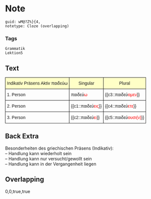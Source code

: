 # Note
```
guid: wM@?Z%}{4,
notetype: Cloze (overlapping)
```

### Tags
```
Grammatik
Lektion5
```

## Text
<style type="text/css">
table  {border-collapse:collapse;border-spacing:0;}
table td{border-color:black;border-style:solid;border-width:1px;font-family:Arial, sans-serif;font-size:14px;
  overflow:hidden;padding:10px 5px;word-break:normal;}
table th{border-color:black;border-style:solid;border-width:1px;font-family:Arial, sans-serif;font-size:14px;
  font-weight:normal;overflow:hidden;padding:10px 5px;word-break:normal;background-color:#ffffc7;}
</style>
<table>
  <thead>
    <tr>
      <th>Indikativ Präsens Aktiv παιδεύω</th><th>Singular</th><th>Plural</th>
    </tr>
  </thead>
  <tbody>
    <tr>
      <td>1. Person</td><td>παιδεύ<span style="color:#FE0000">ω</span></td><td>{{c3::παιδεύ<span style="color: rgb(254, 0, 0);">ομεν</span>}}
</td>
    </tr>
    <tr>
      <td>2. Person</td><td>{{c1::παιδεύ<span style="color:#FE0000">εις</span>}}</td><td>{{c4::παιδεύ<span style="color: rgb(254, 0, 0);">ετε</span>}}
</td>
    </tr>
    <tr>
      <td>3. Person </td><td>{{c2::παιδεύ<span style="color:#FE0000">ει</span>}}</td><td>{{c5::παιδεύ<span style="color: rgb(254, 0, 0);">ουσι</span><span style="color: rgb(254, 0, 0);">(ν)</span>}}</td>
    </tr>
  </tbody>
</table>

## Back Extra
<div>Besonderheiten des griechischen Präsens (Indikativ): </div><div>– Handlung kann wiederholt sein </div><div>– Handlung kann nur versucht/gewollt sein </div><div>– Handlung kann in der Vergangenheit liegen
</div>

## Overlapping
0,0,true,true

